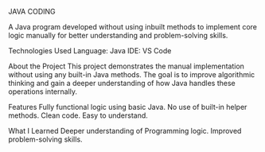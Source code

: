 JAVA CODING

A Java program developed without using inbuilt methods to implement core logic manually for better understanding and problem-solving skills.

Technologies Used
Language: Java
IDE: VS Code

About the Project
This project demonstrates the manual implementation without using any built-in Java methods.
The goal is to improve algorithmic thinking and gain a deeper understanding of how Java handles these operations internally.

Features
Fully functional logic using basic Java.
No use of built-in helper methods.
Clean code.
Easy to understand.

What I Learned
Deeper understanding of Programming logic.
Improved problem-solving skills.
